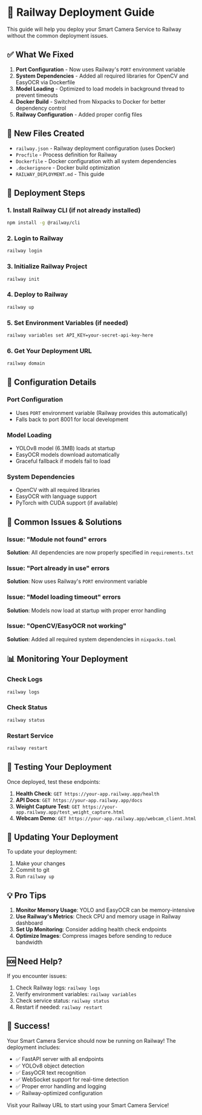 # 🚀 Railway Deployment Guide

This guide will help you deploy your Smart Camera Service to Railway without the common deployment issues.

## ✅ What We Fixed

1. **Port Configuration** - Now uses Railway's `PORT` environment variable
2. **System Dependencies** - Added all required libraries for OpenCV and EasyOCR via Dockerfile
3. **Model Loading** - Optimized to load models in background thread to prevent timeouts
4. **Docker Build** - Switched from Nixpacks to Docker for better dependency control
5. **Railway Configuration** - Added proper config files

## 📁 New Files Created

- `railway.json` - Railway deployment configuration (uses Docker)
- `Procfile` - Process definition for Railway
- `Dockerfile` - Docker configuration with all system dependencies
- `.dockerignore` - Docker build optimization
- `RAILWAY_DEPLOYMENT.md` - This guide

## 🚀 Deployment Steps

### 1. Install Railway CLI (if not already installed)

```bash
npm install -g @railway/cli
```

### 2. Login to Railway

```bash
railway login
```

### 3. Initialize Railway Project

```bash
railway init
```

### 4. Deploy to Railway

```bash
railway up
```

### 5. Set Environment Variables (if needed)

```bash
railway variables set API_KEY=your-secret-api-key-here
```

### 6. Get Your Deployment URL

```bash
railway domain
```

## 🔧 Configuration Details

### Port Configuration

- Uses `PORT` environment variable (Railway provides this automatically)
- Falls back to port 8001 for local development

### Model Loading

- YOLOv8 model (6.3MB) loads at startup
- EasyOCR models download automatically
- Graceful fallback if models fail to load

### System Dependencies

- OpenCV with all required libraries
- EasyOCR with language support
- PyTorch with CUDA support (if available)

## 🐛 Common Issues & Solutions

### Issue: "Module not found" errors

**Solution**: All dependencies are now properly specified in `requirements.txt`

### Issue: "Port already in use" errors

**Solution**: Now uses Railway's `PORT` environment variable

### Issue: "Model loading timeout" errors

**Solution**: Models now load at startup with proper error handling

### Issue: "OpenCV/EasyOCR not working"

**Solution**: Added all required system dependencies in `nixpacks.toml`

## 📊 Monitoring Your Deployment

### Check Logs

```bash
railway logs
```

### Check Status

```bash
railway status
```

### Restart Service

```bash
railway restart
```

## 🧪 Testing Your Deployment

Once deployed, test these endpoints:

1. **Health Check**: `GET https://your-app.railway.app/health`
2. **API Docs**: `GET https://your-app.railway.app/docs`
3. **Weight Capture Test**: `GET https://your-app.railway.app/test_weight_capture.html`
4. **Webcam Demo**: `GET https://your-app.railway.app/webcam_client.html`

## 🔄 Updating Your Deployment

To update your deployment:

1. Make your changes
2. Commit to git
3. Run `railway up`

## 💡 Pro Tips

1. **Monitor Memory Usage**: YOLO and EasyOCR can be memory-intensive
2. **Use Railway's Metrics**: Check CPU and memory usage in Railway dashboard
3. **Set Up Monitoring**: Consider adding health check endpoints
4. **Optimize Images**: Compress images before sending to reduce bandwidth

## 🆘 Need Help?

If you encounter issues:

1. Check Railway logs: `railway logs`
2. Verify environment variables: `railway variables`
3. Check service status: `railway status`
4. Restart if needed: `railway restart`

## 🎉 Success!

Your Smart Camera Service should now be running on Railway! The deployment includes:

- ✅ FastAPI server with all endpoints
- ✅ YOLOv8 object detection
- ✅ EasyOCR text recognition
- ✅ WebSocket support for real-time detection
- ✅ Proper error handling and logging
- ✅ Railway-optimized configuration

Visit your Railway URL to start using your Smart Camera Service!
